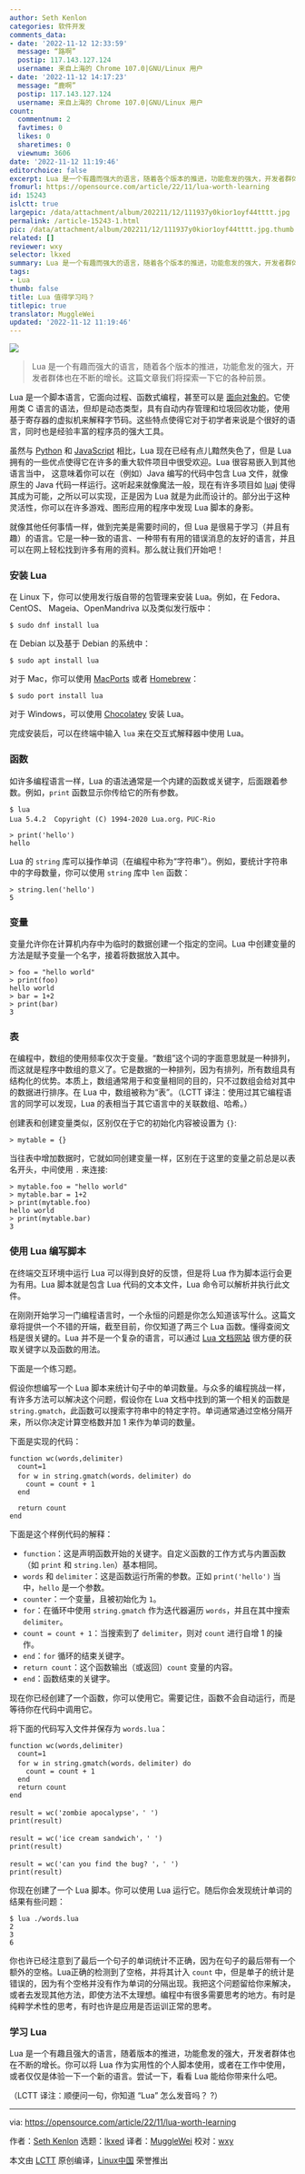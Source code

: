 ```yaml
---
author: Seth Kenlon
categories: 软件开发
comments_data:
- date: '2022-11-12 12:33:59'
  message: “路啊”
  postip: 117.143.127.124
  username: 来自上海的 Chrome 107.0|GNU/Linux 用户
- date: '2022-11-12 14:17:23'
  message: “鹿啊”
  postip: 117.143.127.124
  username: 来自上海的 Chrome 107.0|GNU/Linux 用户
count:
  commentnum: 2
  favtimes: 0
  likes: 0
  sharetimes: 0
  viewnum: 3606
date: '2022-11-12 11:19:46'
editorchoice: false
excerpt: Lua 是一个有趣而强大的语言，随着各个版本的推进，功能愈发的强大，开发者群体也在不断的增长。这篇文章我们将探索一下它的各种前景。
fromurl: https://opensource.com/article/22/11/lua-worth-learning
id: 15243
islctt: true
largepic: /data/attachment/album/202211/12/111937y0kior1oyf44tttt.jpg
permalink: /article-15243-1.html
pic: /data/attachment/album/202211/12/111937y0kior1oyf44tttt.jpg.thumb.jpg
related: []
reviewer: wxy
selector: lkxed
summary: Lua 是一个有趣而强大的语言，随着各个版本的推进，功能愈发的强大，开发者群体也在不断的增长。这篇文章我们将探索一下它的各种前景。
tags:
- Lua
thumb: false
title: Lua 值得学习吗？
titlepic: true
translator: MuggleWei
updated: '2022-11-12 11:19:46'
---
```


![](/data/attachment/album/202211/12/111937y0kior1oyf44tttt.jpg)



> 
> Lua 是一个有趣而强大的语言，随着各个版本的推进，功能愈发的强大，开发者群体也在不断的增长。这篇文章我们将探索一下它的各种前景。
> 
> 
> 


Lua 是一个脚本语言，它面向过程、函数式编程，甚至可以是 [面向对象的](https://opensource.com/article/22/10/object-oriented-lua%20)。它使用类 C 语言的语法，但却是动态类型，具有自动内存管理和垃圾回收功能，使用基于寄存器的虚拟机来解释字节码。这些特点使得它对于初学者来说是个很好的语言，同时也是经验丰富的程序员的强大工具。


虽然与 [Python](https://opensource.com/resources/python) 和 [JavaScript](https://opensource.com/article/22/9/javascript-glossary) 相比，Lua 现在已经有点儿黯然失色了，但是 Lua 拥有的一些优点使得它在许多的重大软件项目中很受欢迎。Lua 很容易嵌入到其他语言当中， 这意味着你可以在（例如）Java 编写的代码中包含 Lua 文件，就像原生的 Java 代码一样运行。这听起来就像魔法一般，现在有许多项目如 [luaj](https://github.com/luaj/luaj) 使得其成为可能，之所以可以实现，正是因为 Lua 就是为此而设计的。部分出于这种灵活性，你可以在许多游戏、图形应用的程序中发现 Lua 脚本的身影。


就像其他任何事情一样，做到完美是需要时间的，但 Lua 是很易于学习（并且有趣）的语言。它是一种一致的语言、一种带有有用的错误消息的友好的语言，并且可以在网上轻松找到许多有用的资料。那么就让我们开始吧！


### 安装 Lua


在 Linux 下，你可以使用发行版自带的包管理来安装 Lua。例如，在 Fedora、CentOS、 Mageia、OpenMandriva 以及类似发行版中：



```
$ sudo dnf install lua

```

在 Debian 以及基于 Debian 的系统中：



```
$ sudo apt install lua

```

对于 Mac，你可以使用 [MacPorts](https://opensource.com/article/20/11/macports) 或者 [Homebrew](https://opensource.com/article/20/6/homebrew-linux)：



```
$ sudo port install lua

```

对于 Windows，可以使用 [Chocolatey](https://opensource.com/article/20/3/chocolatey) 安装 Lua。


完成安装后，可以在终端中输入 `lua` 来在交互式解释器中使用 Lua。


### 函数


如许多编程语言一样，Lua 的语法通常是一个内建的函数或关键字，后面跟着参数。例如，`print` 函数显示你传给它的所有参数。



```
$ lua
Lua 5.4.2  Copyright (C) 1994-2020 Lua.org，PUC-Rio

> print('hello')
hello

```

Lua 的 `string` 库可以操作单词（在编程中称为“字符串”）。例如，要统计字符串中的字母数量，你可以使用 `string` 库中 `len` 函数：



```
> string.len('hello')
5

```

### 变量


变量允许你在计算机内存中为临时的数据创建一个指定的空间。Lua 中创建变量的方法是赋予变量一个名字，接着将数据放入其中。



```
> foo = "hello world"
> print(foo)
hello world
> bar = 1+2
> print(bar)
3

```

### 表


在编程中，数组的使用频率仅次于变量。“数组”这个词的字面意思就是一种排列，而这就是程序中数组的意义了。它是数据的一种排列，因为有排列，所有数组具有结构化的优势。本质上，数组通常用于和变量相同的目的，只不过数组会给对其中的数据进行排序。在 Lua 中，数组被称为“表”。（LCTT 译注：使用过其它编程语言的同学可以发现，Lua 的表相当于其它语言中的关联数组、哈希。）


创建表和创建变量类似，区别仅在于它的初始化内容被设置为 `{}`:



```
> mytable = {}

```

当往表中增加数据时，它就如同创建变量一样，区别在于这里的变量之前总是以表名开头，中间使用 `.` 来连接:



```
> mytable.foo = "hello world"
> mytable.bar = 1+2
> print(mytable.foo)
hello world
> print(mytable.bar)
3

```

### 使用 Lua 编写脚本


在终端交互环境中运行 Lua 可以得到良好的反馈，但是将 Lua 作为脚本运行会更为有用。Lua 脚本就是包含 Lua 代码的文本文件，Lua 命令可以解析并执行此文件。


在刚刚开始学习一门编程语言时，一个永恒的问题是你怎么知道该写什么。这篇文章将提供一个不错的开端，截至目前，你仅知道了两三个 Lua 函数。懂得查阅文档是很关键的。Lua 并不是一个复杂的语言，可以通过 [Lua 文档网站](http://www.lua.org/docs.html) 很方便的获取关键字以及函数的用法。


下面是一个练习题。


假设你想编写一个 Lua 脚本来统计句子中的单词数量。与众多的编程挑战一样，有许多方法可以解决这个问题，假设你在 Lua 文档中找到的第一个相关的函数是 `string.gmatch`，此函数可以搜索字符串中的特定字符。单词通常通过空格分隔开来，所以你决定计算空格数并加 1 来作为单词的数量。


下面是实现的代码：



```
function wc(words,delimiter)
  count=1
  for w in string.gmatch(words，delimiter) do
    count = count + 1
  end

  return count
end

```

下面是这个样例代码的解释：


* `function`：这是声明函数开始的关键字。自定义函数的工作方式与内置函数（如 `print` 和 `string.len`）基本相同。
* `words` 和 `delimiter`：这是函数运行所需的参数。正如 `print('hello')` 当中，`hello` 是一个参数。
* `counter`：一个变量，且被初始化为 `1`。
* `for`：在循环中使用 `string.gmatch` 作为迭代器遍历 `words`，并且在其中搜索`delimiter`。
* `count = count + 1`：当搜索到了 `delimiter`，则对 `count` 进行自增 1 的操作。
* `end`：`for` 循环的结束关键字。
* `return count`：这个函数输出（或返回）`count` 变量的内容。
* `end`：函数结束的关键字。


现在你已经创建了一个函数，你可以使用它。需要记住，函数不会自动运行，而是等待你在代码中调用它。


将下面的代码写入文件并保存为 `words.lua`：



```
function wc(words,delimiter)
  count=1
  for w in string.gmatch(words，delimiter) do
    count = count + 1
  end
  return count
end

result = wc('zombie apocalypse'，' ')
print(result)

result = wc('ice cream sandwich'，' ')
print(result)

result = wc('can you find the bug? '，' ')
print(result)

```

你现在创建了一个 Lua 脚本。你可以使用 Lua 运行它。随后你会发现统计单词的结果有些问题：



```
$ lua ./words.lua
2
3
6

```

你也许已经注意到了最后一个句子的单词统计不正确，因为在句子的最后带有一个额外的空格。Lua正确的检测到了空格，并将其计入 `count` 中，但是单子的统计是错误的，因为有个空格并没有作为单词的分隔出现。我把这个问题留给你来解决，或者去发现其他方法，即使方法不太理想。编程中有很多需要思考的地方。有时是纯粹学术性的思考，有时也许是应用是否运训正常的思考。


### 学习 Lua


Lua 是一个有趣且强大的语言，随着版本的推进，功能愈发的强大，开发者群体也在不断的增长。你可以将 Lua 作为实用性的个人脚本使用，或者在工作中使用，或者仅仅是体验一下一个新的语言。尝试一下，看看 Lua 能给你带来什么吧。


（LCTT 译注：顺便问一句，你知道 “Lua” 怎么发音吗？ ?）




---


via: <https://opensource.com/article/22/11/lua-worth-learning>


作者：[Seth Kenlon](https://opensource.com/users/seth) 选题：[lkxed](https://github.com/lkxed) 译者：[MuggleWei](https://github.com/MuggleWei) 校对：[wxy](https://github.com/wxy)


本文由 [LCTT](https://github.com/LCTT/TranslateProject) 原创编译，[Linux中国](https://linux.cn/) 荣誉推出